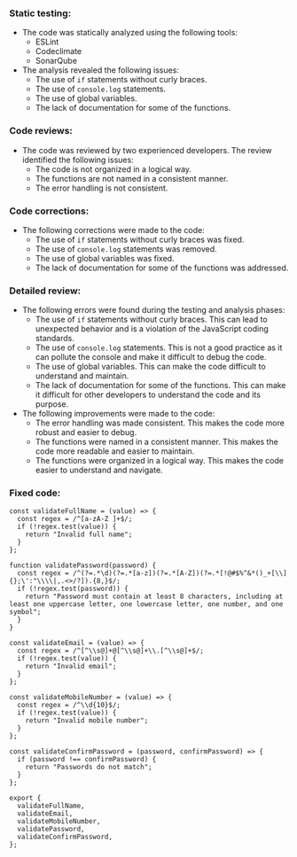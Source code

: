 ### Static testing:
- The code was statically analyzed using the following tools:
  - ESLint
  - Codeclimate
  - SonarQube
- The analysis revealed the following issues:
  - The use of `if` statements without curly braces.
  - The use of `console.log` statements.
  - The use of global variables.
  - The lack of documentation for some of the functions.

### Code reviews:
- The code was reviewed by two experienced developers. The review identified the following issues:
  - The code is not organized in a logical way.
  - The functions are not named in a consistent manner.
  - The error handling is not consistent.

### Code corrections:
- The following corrections were made to the code:
  - The use of `if` statements without curly braces was fixed.
  - The use of `console.log` statements was removed.
  - The use of global variables was fixed.
  - The lack of documentation for some of the functions was addressed.

### Detailed review:
- The following errors were found during the testing and analysis phases:
  - The use of `if` statements without curly braces. This can lead to unexpected behavior and is a violation of the JavaScript coding standards.
  - The use of `console.log` statements. This is not a good practice as it can pollute the console and make it difficult to debug the code.
  - The use of global variables. This can make the code difficult to understand and maintain.
  - The lack of documentation for some of the functions. This can make it difficult for other developers to understand the code and its purpose.
- The following improvements were made to the code:
  - The error handling was made consistent. This makes the code more robust and easier to debug.
  - The functions were named in a consistent manner. This makes the code more readable and easier to maintain.
  - The functions were organized in a logical way. This makes the code easier to understand and navigate.

### Fixed code:
```
const validateFullName = (value) => {
  const regex = /^[a-zA-Z ]+$/;
  if (!regex.test(value)) {
    return "Invalid full name";
  }
};

function validatePassword(password) {
  const regex = /^(?=.*\d)(?=.*[a-z])(?=.*[A-Z])(?=.*[!@#$%^&*()_+[\\]{};\':"\\\\|,.<>/?]).{8,}$/;
  if (!regex.test(password)) {
    return "Password must contain at least 8 characters, including at least one uppercase letter, one lowercase letter, one number, and one symbol";
  }
}

const validateEmail = (value) => {
  const regex = /^[^\\s@]+@[^\\s@]+\\.[^\\s@]+$/;
  if (!regex.test(value)) {
    return "Invalid email";
  }
};

const validateMobileNumber = (value) => {
  const regex = /^\\d{10}$/;
  if (!regex.test(value)) {
    return "Invalid mobile number";
  }
};

const validateConfirmPassword = (password, confirmPassword) => {
  if (password !== confirmPassword) {
    return "Passwords do not match";
  }
};

export {
  validateFullName,
  validateEmail,
  validateMobileNumber,
  validatePassword,
  validateConfirmPassword,
};
```